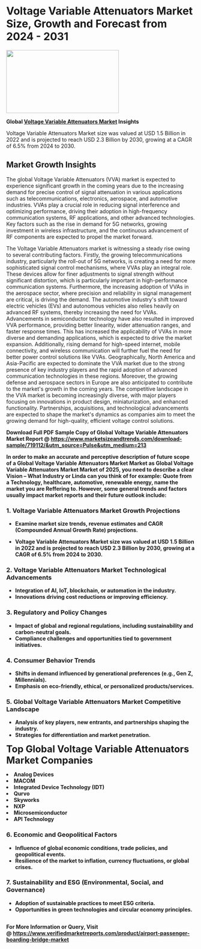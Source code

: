<H1>Voltage Variable Attenuators Market Size, Growth and Forecast from 2024 - 2031</H1><img class="aligncenter size-medium wp-image-584254" src="https://thirdeyenews.in/wp-content/uploads/2024/09/Global-Market-Research-300x168.jpeg" alt="" width="300" height="168" /><p><strong>Global&nbsp;<a href="https://www.marketsizeandtrends.com/download-sample/719112/&amp;utm_source=Pulse&amp;utm_medium=213">Voltage Variable Attenuators Market</a> Insights</strong></p><p>Voltage Variable Attenuators Market size was valued at USD 1.5 Billion in 2022 and is projected to reach USD 2.3 Billion by 2030, growing at a CAGR of 6.5% from 2024 to 2030.</p><p><h2>Market Growth Insights</h2> <p>The global Voltage Variable Attenuators (VVA) market is expected to experience significant growth in the coming years due to the increasing demand for precise control of signal attenuation in various applications such as telecommunications, electronics, aerospace, and automotive industries. VVAs play a crucial role in reducing signal interference and optimizing performance, driving their adoption in high-frequency communication systems, RF applications, and other advanced technologies. Key factors such as the rise in demand for 5G networks, growing investment in wireless infrastructure, and the continuous advancement of RF components are expected to propel the market forward.</p> <p><strong></strong></p> <p>The Voltage Variable Attenuators market is witnessing a steady rise owing to several contributing factors. Firstly, the growing telecommunications industry, particularly the roll-out of 5G networks, is creating a need for more sophisticated signal control mechanisms, where VVAs play an integral role. These devices allow for finer adjustments to signal strength without significant distortion, which is particularly important in high-performance communication systems. Furthermore, the increasing adoption of VVAs in the aerospace sector, where precision and reliability in signal management are critical, is driving the demand. The automotive industry's shift toward electric vehicles (EVs) and autonomous vehicles also relies heavily on advanced RF systems, thereby increasing the need for VVAs. Advancements in semiconductor technology have also resulted in improved VVA performance, providing better linearity, wider attenuation ranges, and faster response times. This has increased the applicability of VVAs in more diverse and demanding applications, which is expected to drive the market expansion. Additionally, rising demand for high-speed internet, mobile connectivity, and wireless communication will further fuel the need for better power control solutions like VVAs. Geographically, North America and Asia-Pacific are expected to dominate the VVA market due to the strong presence of key industry players and the rapid adoption of advanced communication technologies in these regions. Moreover, the growing defense and aerospace sectors in Europe are also anticipated to contribute to the market's growth in the coming years. The competitive landscape in the VVA market is becoming increasingly diverse, with major players focusing on innovations in product design, miniaturization, and enhanced functionality. Partnerships, acquisitions, and technological advancements are expected to shape the market's dynamics as companies aim to meet the growing demand for high-quality, efficient voltage control solutions.</p> <p><strong></p><p><span class=""><strong>Download Full PDF Sample Copy of Global Voltage Variable Attenuators Market Report</strong> @ <a href="https://www.marketsizeandtrends.com/download-sample/719112/&amp;utm_source=Pulse&amp;utm_medium=213" target="_blank">https://www.marketsizeandtrends.com/download-sample/719112/&amp;utm_source=Pulse&amp;utm_medium=213</a></span></p><p>In order to make an accurate and perceptive description of future scope of a Global&nbsp;Voltage Variable Attenuators Market Market as Global&nbsp;Voltage Variable Attenuators Market Market of 2025, you need to describe a clear Vision &ndash; What Industry or Linda can you think of for example: Quote from a Technology, healthcare, automotive, renewable energy, name the market you are Reffering to. However, some general trends and factors usually impact market reports and their future outlook include:</p><h3>1.&nbsp;<strong>Voltage Variable Attenuators Market Growth Projections</strong></h3><ul><li>Examine market size trends, revenue estimates and CAGR (Compounded Annual Growth Rate) projections.</li><li><p>Voltage Variable Attenuators Market size was valued at USD 1.5 Billion in 2022 and is projected to reach USD 2.3 Billion by 2030, growing at a CAGR of 6.5% from 2024 to 2030.</p></li></ul><h3>2.&nbsp;<strong>Voltage Variable Attenuators Market Technological Advancements</strong></h3><ul><li>Integration of AI, IoT, blockchain, or automation in the industry.</li><li>Innovations driving cost reductions or improving efficiency.</li></ul><h3>3.&nbsp;<strong>Regulatory and Policy Changes</strong></h3><ul><li>Impact of global and regional regulations, including sustainability and carbon-neutral goals.</li><li>Compliance challenges and opportunities tied to government initiatives.</li></ul><h3>4.&nbsp;<strong>Consumer Behavior Trends</strong></h3><ul><li>Shifts in demand influenced by generational preferences (e.g., Gen Z, Millennials).</li><li>Emphasis on eco-friendly, ethical, or personalized products/services.</li></ul><h3>5.&nbsp;<strong>Global Voltage Variable Attenuators Market Competitive Landscape</strong></h3><ul><li>Analysis of key players, new entrants, and partnerships shaping the industry.</li><li>Strategies for differentiation and market penetration.</li></ul><p data-pm-slice="1 1 []"><span style="color: inherit; font-family: inherit; font-size: 25px;">Top Global Voltage Variable Attenuators Market Companies</span></p><div class="" data-test-id=""><p><li>Analog Devices</li><li> MACOM</li><li> Integrated Device Technology (IDT)</li><li> Qurvo</li><li> Skyworks</li><li> NXP</li><li> Microsemiconductor</li><li> API Technology</li></p></div><h3>6.&nbsp;<strong>Economic and Geopolitical Factors</strong></h3><ul><li>Influence of global economic conditions, trade policies, and geopolitical events.</li><li>Resilience of the market to inflation, currency fluctuations, or global crises.</li></ul><h3>7.&nbsp;<strong>Sustainability and ESG (Environmental, Social, and Governance)</strong></h3><ul><li>Adoption of sustainable practices to meet ESG criteria.</li><li>Opportunities in green technologies and circular economy principles.</li></ul><h2><strong style="font-size: 14px;">For More Information or Query, Visit @&nbsp;</strong><a style="background-color: #ffffff; font-size: 14px;" href="https://www.marketsizeandtrends.com/report/voltage-variable-attenuators-market/" target="_blank">https://www.verifiedmarketreports.com/product/airport-passenger-boarding-bridge-market</a></h2>
